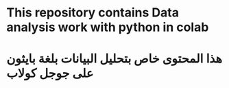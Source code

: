 # This repository contains Data analysis work with python in colab
# هذا المحتوى خاص بتحليل البيانات بلغة بايثون على جوجل كولاب
